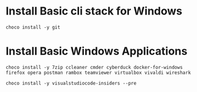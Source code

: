 # Install Basic cli stack for Windows 

```
choco install -y git
```

# Install Basic Windows Applications

```
choco install -y 7zip ccleaner cmder cyberduck docker-for-windows firefox opera postman rambox teamviewer virtualbox vivaldi wireshark

choco install -y visualstudiocode-insiders --pre
```
